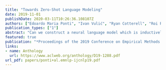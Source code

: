 ```yaml
---
title: "Towards Zero-Shot Language Modeling"
date: 2019-11-01
publishDate: 2020-03-11T10:26:36.108107Z
authors: ["Edoardo Maria Ponti", "Ivan Vulić", "Ryan Cotterell", "Roi Reichart", "Anna Korhonen"]
publication_types: ["1"]
abstract: "Can we construct a neural language model which is inductively biased towards learning human language? Motivated by this question, we aim at constructing an informative prior for held-out languages on the task of character-level, open-vocabulary language modelling. We obtain this prior as the posterior over network weights conditioned on the data from a sample of training languages, which is approximated through Laplace's method. Based on a large and diverse sample of languages, the use of our prior outperforms baseline models with an uninformative prior in both zero-shot and few-shot settings, showing that the prior is imbued with universal linguistic knowledge. Moreover, we harness broad language-specific information available for most languages of the world, i.e., features from typological databases, as distant supervision for held-out languages. We explore several language modelling conditioning techniques, including concatenation and meta-networks for parameter generation. They appear beneficial in the few-shot setting, but ineffective in the zero-shot setting. Since the paucity of even plain digital text affects the majority of the world's languages, we hope that these insights will broaden the scope of applications for language technology."
featured: true
publication: "*Proceedings of the 2019 Conference on Empirical Methods in Natural Language Processing and the 9th International Joint Conference on Natural Language Processing*"
links:
- name: Anthology
  url: https://www.aclweb.org/anthology/D19-1288.pdf
url_pdf: papers/ponti+al.emnlp-ijcnlp19.pdf
---
```


